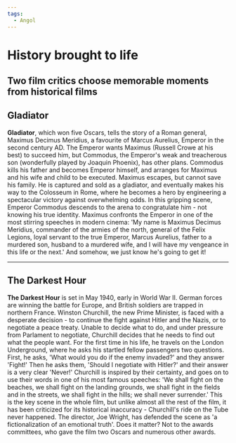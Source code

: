 ```yaml
---
tags:
  - Angol
---
```


# History brought to life

Two film critics choose memorable moments from historical films
--

## Gladiator

**Gladiator**, which won five Oscars, tells the story of a Roman general, Maximus Decimus Meridius, a favourite of Marcus Aurelius, Emperor in the second century AD. The Emperor wants Maximus (Russell Crowe at his best) to succeed him, but Commodus, the Emperor's weak and treacherous son (wonderfully played by Joaquin Phoenix), has other plans. Commodus kills his father and becomes Emperor himself, and arranges for Maximus and his wife and child to be executed. Maximus escapes, but cannot save his family. He is captured and sold as a gladiator, and eventually makes his way to the Colosseum in Rome, where he becomes a hero by engineering a spectacular victory against overwhelming odds. In this gripping scene, Emperor Commodus descends to the arena to congratulate him - not knowing his true identity. Maximus confronts the Emperor in one of the most stirring speeches in modern cinema: 'My name is Maximus Decimus Meridius, commander of the armies of the north, general of the Felix Legions, loyal servant to the true Emperor, Marcus Aurelius, father to a murdered son, husband to a murdered wife, and I will have my vengeance in this life or the next.' And somehow, we just know he's going to get it!

---

## The Darkest Hour

**The Darkest Hour** is set in May 1940, early in World War II. German forces are winning the battle for Europe, and British soldiers are trapped in northern France. Winston Churchill, the new Prime Minister, is faced with a desperate decision - to continue the fight against Hitler and the Nazis, or to negotiate a peace treaty. Unable to decide what to do, and under pressure from Parlament to negotiate, Churchill decides that he needs to find out what the people want. For the first time in his life, he travels on the London Underground, where he asks his startled fellow passengers two questions. First, he asks, 'What would you do if the enemy invaded?' and they answer 'Fight!' Then he asks them, 'Should I negotiate with Hitler?' and their answer is a very clear 'Never!' Churchill is inspired by their certainty, and goes on to use their words in one of his most famous speeches: 'We shall fight on the beaches, we shall fight on the landing grounds, we shall fight in the fields and in the streets, we shall fight in the hills; we shall never surrender.'
This is the key scene in the whole film, but unlike almost all the rest of the film, it has been criticized for its historical inaccuracy - Churchill's ride on the Tube never happened. The director, Joe Wright, has defended the scene as 'a fictionalization of an emotional truth'. Does it matter? Not to the awards committees, who gave the film two Oscars and numerous other awards.